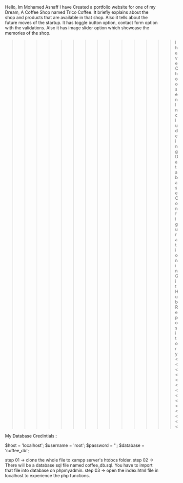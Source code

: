 Hello, Im Mohamed Asnaff
I have  Created a portfolio website for one of my Dream, A Coffee Shop named Trico Coffee. 
It briefly explains about the shop and products that are available in that shop. 
Also it tells about the future moves of the startup. It has toggle button option, contact form option with the validations.
Also it has image slider option which showcase the memories of the shop.




>>>>>>>>>>>>>>  I have Choosen Includeing Database Configuration in GitHub Repository <<<<<<<<<<<<<<

My Database Credintials : 

$host = 'localhost';
$username = 'root';
$password = '';
$database = 'coffee_db';

step 01 -> clone the whole file to xampp server's htdocs folder.
step 02 -> There will be a database sql file named coffee_db.sql. You have to import that file into database on phpmyadmin. 
step 03 ->  open the index.html file in localhost to experience the php functions. 
 